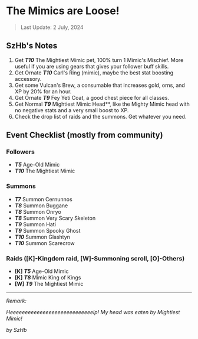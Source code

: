 # The Mimics are Loose!

> Last Update: 2 July, 2024

## SzHb's Notes
1. Get ***T10*** The Mightiest Mimic pet, 100% turn 1 Mimic's Mischief. More useful if you are using gears that gives your follower buff skills.
2. Get Ornate ***T10*** Carl's Ring (mimic), maybe the best stat boosting accessory.
3. Get some Vulcan's Brew, a consumable that increases gold, orns, and XP by 20% for an hour.
4. Get Ornate ***T9*** Fey Yeti Coat, a good chest piece for all classes.
5. Get Normal ***T9*** Mightiest Mimic Head**, like the Mighty Mimic head with no negative stats and a very small boost to XP.
6. Check the drop list of raids and the summons. Get whatever you need.

## Event Checklist (mostly from community)

### Followers

- ***T5*** Age-Old Mimic
- ***T10*** The Mightiest Mimic

### Summons

- ***T7*** Summon Cernunnos
- ***T8*** Summon Buggane
- ***T8*** Summon Onryo
- ***T8*** Summon Very Scary Skeleton
- ***T9*** Summon Hati
- ***T9*** Summon Spooky Ghost
- ***T10*** Summon Glashtyn
- ***T10*** Summon Scarecrow

### Raids ([K]-Kingdom raid, [W]-Summoning scroll, [O]-Others)

- **[K]** ***T5*** Age-Old Mimic
- **[K]** ***T8*** Mimic King of Kings
- **[W]** ***T9*** The Mightiest Mimic

---

*Remark:*

*Heeeeeeeeeeeeeeeeeeeeeeeeeeeelp! My head was eaten by Mightiest Mimic!*

*by SzHb*